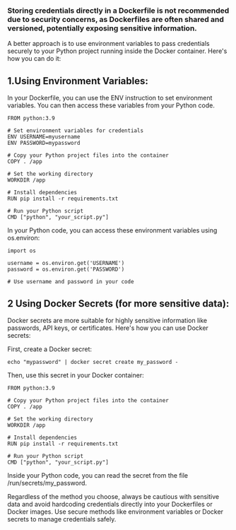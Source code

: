 ### Storing credentials directly in a Dockerfile is not recommended due to security concerns, as Dockerfiles are often shared and versioned, potentially exposing sensitive information.

A better approach is to use environment variables to pass credentials securely to your Python project running inside the Docker container. Here's how you can do it:

## 1.Using Environment Variables:

In your Dockerfile, you can use the ENV instruction to set environment variables. You can then access these variables from your Python code.

```
FROM python:3.9

# Set environment variables for credentials
ENV USERNAME=myusername
ENV PASSWORD=mypassword

# Copy your Python project files into the container
COPY . /app

# Set the working directory
WORKDIR /app

# Install dependencies
RUN pip install -r requirements.txt

# Run your Python script
CMD ["python", "your_script.py"]
```
In your Python code, you can access these environment variables using os.environ:

```
import os

username = os.environ.get('USERNAME')
password = os.environ.get('PASSWORD')

# Use username and password in your code
```

## 2 Using Docker Secrets (for more sensitive data):

Docker secrets are more suitable for highly sensitive information like passwords, API keys, or certificates. Here's how you can use Docker secrets:

First, create a Docker secret:

```
echo "mypassword" | docker secret create my_password -
```

Then, use this secret in your Docker container:

```
FROM python:3.9

# Copy your Python project files into the container
COPY . /app

# Set the working directory
WORKDIR /app

# Install dependencies
RUN pip install -r requirements.txt

# Run your Python script
CMD ["python", "your_script.py"]
```

Inside your Python code, you can read the secret from the file /run/secrets/my_password.

Regardless of the method you choose, always be cautious with sensitive data and avoid hardcoding credentials directly into your Dockerfiles or Docker images. Use secure methods like environment variables or Docker secrets to manage credentials safely.

